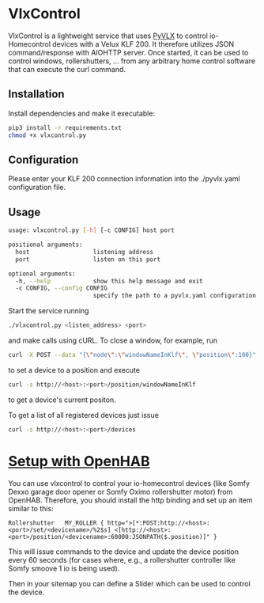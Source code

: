 # VlxControl
VlxControl is a lightweight service that uses [PyVLX](https://github.com/Julius2342/pyvlx) to control io-Homecontrol devices with a Velux KLF 200. It therefore utilizes JSON command/response with AIOHTTP server. Once started, it can be used to control windows, rollershutters, ... from any arbitrary home control software that can execute the curl command.

Installation
------------
Install dependencies and make it executable:

```bash
pip3 install -r requirements.txt
chmod +x vlxcontrol.py
```

Configuration
-------------
Please enter your KLF 200 connection information into the ./pyvlx.yaml configuration file.

Usage
----
```bash
usage: vlxcontrol.py [-h] [-c CONFIG] host port

positional arguments:
  host                  listening address
  port                  listen on this port

optional arguments:
  -h, --help            show this help message and exit
  -c CONFIG, --config CONFIG
                        specify the path to a pyvlx.yaml configuration file
```

Start the service running
```bash
./vlxcontrol.py <listen_address> <port>
```

and make calls using cURL. To close a window, for example, run

```bash
curl -X POST --data "{\"node\":\"windowNameInKlf\", \"position\":100}" --header "Content-Type: application/json" http://<host>:<port>/set
```

to set a device to a position and execute

```bash
curl -s http://<host>:<port>/position/windowNameInKlf
```

to get a device's current positon.

To get a list of all registered devices just issue

```bash
curl -s http://<host>:<port>/devices
```

[Setup with OpenHAB](#openhab)
==================

You can use vlxcontrol to control your io-homecontrol devices (like Somfy Dexxo garage door opener or Somfy Oximo rollershutter motor) from OpenHAB. Therefore, you should install the http binding and set up an item similar to this:

```
Rollershutter   MY_ROLLER { http=">[*:POST:http://<host>:<port>/set/<devicename>/%2$s] <[http://<host>:<port>/position/<devicename>:60000:JSONPATH($.position)]" }
```

This will issue commands to the device and update the device position every 60 seconds (for cases where, e.g., a rollershutter controller like Somfy smoove 1 io is being used).

Then in your sitemap you can define a Slider which can be used to control the device.
